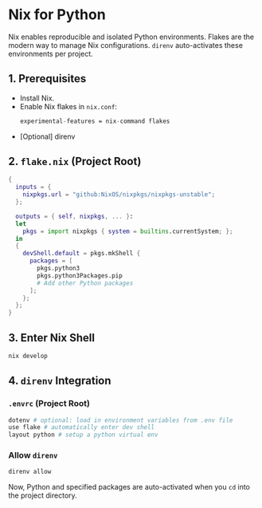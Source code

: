 # Nix for Python

Nix enables reproducible and isolated Python environments. Flakes are the modern way to manage Nix configurations. `direnv` auto-activates these environments per project.

## 1. Prerequisites

* Install Nix.
* Enable Nix flakes in `nix.conf`:
    ```nix
    experimental-features = nix-command flakes
    ```
* [Optional] direnv

## 2. `flake.nix` (Project Root)

```nix
{
  inputs = {
    nixpkgs.url = "github:NixOS/nixpkgs/nixpkgs-unstable";
  };

  outputs = { self, nixpkgs, ... }:
  let
    pkgs = import nixpkgs { system = builtins.currentSystem; };
  in
  {
    devShell.default = pkgs.mkShell {
      packages = [
        pkgs.python3
        pkgs.python3Packages.pip
        # Add other Python packages
      ];
    };
  };
}
````

## 3\. Enter Nix Shell

```bash
nix develop
```

## 4\. `direnv` Integration
### `.envrc` (Project Root)

```bash
dotenv # optional: load in environment variables from .env file
use flake # automatically enter dev shell
layout python # setup a python virtual env
```

### Allow `direnv`

```bash
direnv allow
```

Now, Python and specified packages are auto-activated when you `cd` into the project directory.
